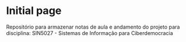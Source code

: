# Initial page

Repositório para armazenar notas de aula e andamento do projeto para disciplina: SIN5027 - Sistemas de Informação para Ciberdemocracia

